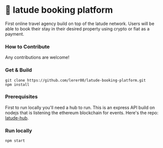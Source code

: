 # 🌌 latude booking platform

First online travel agency build on top of the latude network. Users will be able to book their stay in their desired property using crypto or fiat as a payment. 

### How to Contribute

Any contributions are welcome!

### Get & Build

```
git clone https://github.com/lerer00/latude-booking-platform.git
npm install
```

### Prerequisites

First to run locally you'll need a hub to run. This is an express API build on nodejs that is listening the ethereum blockchain for events. Here's the repo: [latude-hub](https://github.com/lerer00/latude-hub).

### Run locally

```
npm start
```
